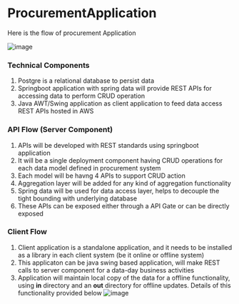 # ProcurementApplication
Here is the flow of procurement Application

![image](https://user-images.githubusercontent.com/4353354/136660769-cfbe0bd6-71de-47bb-b41e-3df7cf5da647.png)

### Technical Components
1. Postgre is a relational database to persist data
2. Springboot application with spring data will provide REST APIs for accessing data to perform CRUD operation
3. Java AWT/Swing application as client application to feed data access REST APIs hosted in AWS

### API Flow (Server Component)
1. APIs will be developed with REST standards using springboot application
2. It will be a single deployment component having CRUD operations for each data model defined in procurement system
3. Each model will be havng 4 APIs to support CRUD action
4. Aggregation layer will be added for any kind of aggregation functionality
5. Spring data will be used for data access layer, helps to decouple the tight bounding with underlying database 
6. These APIs can be exposed either through a API Gate or can be directly exposed

### Client Flow
1. Client application is a standalone application, and it needs to be installed as a library in each client system (be it online or offline system)
2. This applicaton can be java swing based application, will make REST calls to server component for a data-day business activities
3. Application will maintain local copy of the data for a offline functionality, using <b>in</b> directory and an <b>out</b> directory for offline updates. Details of this functionality provided below
![image](https://user-images.githubusercontent.com/4353354/136664986-a2253147-d266-46de-bde1-5a307f43c982.png)
